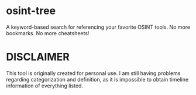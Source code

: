 # osint-tree
A keyword-based search for referencing your favorite OSINT tools. No more bookmarks. No more cheatsheets!

# DISCLAIMER
This tool is originally created for personal use. I am still having problems regarding categorization and definition, as it is impossible to obtain timeline information of everything listed.
